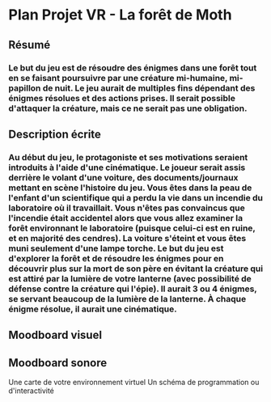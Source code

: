# Plan Projet VR - La forêt de Moth

## Résumé
### Le but du jeu est de résoudre des énigmes dans une forêt tout en se faisant poursuivre par une créature mi-humaine, mi-papillon de nuit. Le jeu aurait de multiples fins dépendant des énigmes résolues et des actions prises. Il serait possible d'attaquer la créature, mais ce ne serait pas une obligation.

## Description écrite
### Au début du jeu, le protagoniste et ses motivations seraient introduits à l'aide d'une cinématique. Le joueur serait assis derrière le volant d'une voiture, des documents/journaux mettant en scène l'histoire du jeu. Vous êtes dans la peau de l'enfant d'un scientifique qui a perdu la vie dans un incendie du laboratoire où il travaillait. Vous n'êtes pas convaincus que l'incendie était accidentel alors que vous allez examiner la forêt environnant le laboratoire (puisque celui-ci est en ruine, et en majorité des cendres). La voiture s'éteint et vous êtes muni seulement d'une lampe torche. Le but du jeu est d'explorer la forêt et de résoudre les énigmes pour en découvrir plus sur la mort de son père en évitant la créature qui est attiré par la lumière de votre lanterne (avec possibilité de défense contre la créature qui l'épie). Il aurait 3 ou 4 énigmes, se servant beaucoup de la lumière de la lanterne. À chaque énigme résolue, il aurait une cinématique.

## Moodboard visuel

## Moodboard sonore

Une carte de votre environnement virtuel 
Un schéma de programmation ou d'interactivité
